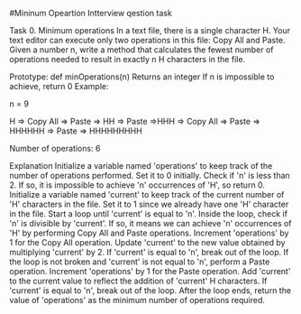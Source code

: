 #Mininum Opeartion Intterview qestion task

Task
0. Minimum operations
In a text file, there is a single character H. Your text editor can execute only two operations in this file: Copy All and Paste. Given a number n, write a method that calculates the fewest number of operations needed to result in exactly n H characters in the file.

Prototype: def minOperations(n)
Returns an integer
If n is impossible to achieve, return 0
Example:

n = 9

H => Copy All => Paste => HH => Paste =>HHH => Copy All => Paste => HHHHHH => Paste => HHHHHHHHH

Number of operations: 6

Explanation
Initialize a variable named 'operations' to keep track of the number of operations performed. Set it to 0 initially.
Check if 'n' is less than 2. If so, it is impossible to achieve 'n' occurrences of 'H', so return 0.
Initialize a variable named 'current' to keep track of the current number of 'H' characters in the file. Set it to 1 since we already have one 'H' character in the file.
Start a loop until 'current' is equal to 'n'.
Inside the loop, check if 'n' is divisible by 'current'. If so, it means we can achieve 'n' occurrences of 'H' by performing Copy All and Paste operations.
Increment 'operations' by 1 for the Copy All operation.
Update 'current' to the new value obtained by multiplying 'current' by 2.
If 'current' is equal to 'n', break out of the loop.
If the loop is not broken and 'current' is not equal to 'n', perform a Paste operation.
Increment 'operations' by 1 for the Paste operation.
Add 'current' to the current value to reflect the addition of 'current' H characters.
If 'current' is equal to 'n', break out of the loop.
After the loop ends, return the value of 'operations' as the minimum number of operations required.
